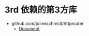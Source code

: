 # 3rd 依赖的第3方库
 * github.com/julienschmidt/httprouter
   * [Document](https://github.com/julienschmidt/httprouter)